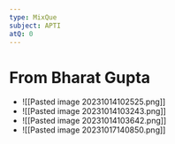 ```yaml
---
type: MixQue
subject: APTI
atQ: 0
---
```

# From Bharat Gupta
- ![[Pasted image 20231014102525.png]]
- ![[Pasted image 20231014103243.png]]
- ![[Pasted image 20231014103642.png]]
- ![[Pasted image 20231017140850.png]]